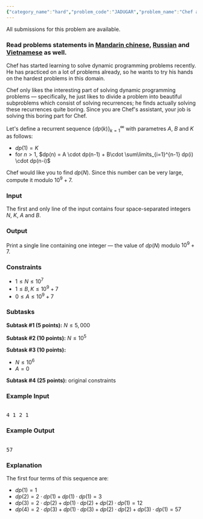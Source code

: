 ```yaml
---
{"category_name":"hard","problem_code":"JADUGAR","problem_name":"Chef and Same Old Recurrence","languages_supported":{"0":"C","1":"CPP14","2":"JAVA","3":"PYTH","4":"PYTH 3.5","5":"PYPY","6":"CS2","7":"PAS fpc","8":"PAS gpc","9":"RUBY","10":"PHP","11":"GO","12":"NODEJS","13":"HASK","14":"rust","15":"SCALA","16":"swift","17":"D","18":"PERL","19":"FORT","20":"WSPC","21":"ADA","22":"CAML","23":"ICK","24":"BF","25":"ASM","26":"CLPS","27":"PRLG","28":"ICON","29":"SCM qobi","30":"PIKE","31":"ST","32":"NICE","33":"LUA","34":"BASH","35":"NEM","36":"LISP sbcl","37":"LISP clisp","38":"SCM guile","39":"JS","40":"ERL","41":"TCL","42":"kotlin","43":"PERL6","44":"TEXT","45":"SCM chicken","46":"CLOJ","47":"COB","48":"FS"},"max_timelimit":1.5,"source_sizelimit":50000,"problem_author":"usaxena95","problem_tester":null,"date_added":"22-03-2018","tags":{"0":"april18","1":"generating_functions","2":"hard","3":"math","4":"usaxena95"},"editorial_url":"https://discuss.codechef.com/problems/JADUGAR","time":{"view_start_date":1523957400,"submit_start_date":1523957400,"visible_start_date":1523957400,"end_date":1735669800},"is_direct_submittable":false,"layout":"problem"}
---
```

<span class="solution-visible-txt">All submissions for this problem are available.</span><h3>Read problems statements in <a target="_blank" 
href="http://www.codechef.com/download/translated/APRIL18/mandarin/JADUGAR.pdf">Mandarin chinese</a>, <a target="_blank" 
href="http://www.codechef.com/download/translated/APRIL18/russian/JADUGAR.pdf">Russian</a> and <a target="_blank" 
href="http://www.codechef.com/download/translated/APRIL18/vietnamese/JADUGAR.pdf">Vietnamese</a> as well.</h3>

Chef has started learning to solve dynamic programming problems recently. He has practiced on a lot of problems already, so he wants to try his hands on the hardest problems in this domain.

Chef only likes the interesting part of solving dynamic programming problems — specifically, he just likes to divide a problem into beautiful subproblems which consist of solving recurrences; he finds actually solving these recurrences quite boring. Since you are Chef's assistant, your job is solving this boring part for Chef.

Let's define a recurrent sequence $\left\lbrace{dp(k)}\right\rbrace_{k=1}^\infty$ with parametres $A$, $B$ and $K$ as follows:
- $dp(1) = K$
- for $n \gt 1$, $dp(n) = A \cdot dp(n-1) + B\cdot \sum\limits_{i=1}^{n-1} dp(i) \cdot dp(n-i)$

Chef would like you to find $dp(N)$. Since this number can be very large, compute it modulo $10^9+7$.

### Input
The first and only line of the input contains four space-separated integers $N$, $K$, $A$ and $B$.

### Output
Print a single line containing one integer — the value of $dp(N)$ modulo $10^9+7$.

### Constraints
- $1 \le N \le 10^7$
- $1 \le B,K \le 10^9+7$
- $0 \le A \le 10^9+7$

### Subtasks
**Subtask #1 (5 points):** $N \le 5,000$

**Subtask #2 (10 points):** $N \le 10^5$

**Subtask #3 (10 points):**
- $N \le 10^6$
- $A=0$

**Subtask #4 (25 points):** original constraints

### Example Input
<pre><tt>
4 1 2 1
</tt></pre>

### Example Output
<pre><tt>
57
</tt></pre>

### Explanation
The first four terms of this sequence are:
- $dp(1) = 1$
- $dp(2) = 2 \cdot dp(1) + dp(1) \cdot dp(1) = 3$
- $dp(3) = 2 \cdot dp(2) + dp(1) \cdot dp(2) + dp(2) \cdot dp(1) = 12$
- $dp(4) = 2 \cdot dp(3) + dp(1) \cdot dp(3) + dp(2) \cdot dp(2) + dp(3) \cdot dp(1) = 57$
